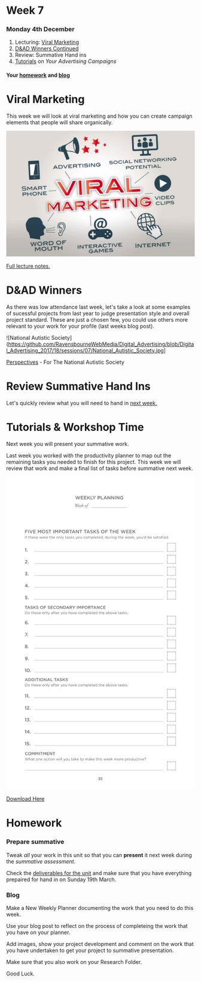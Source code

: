 # Week 7

### Monday 4th December

1. Lecturing: [Viral Marketing](#viral-marketing)
2. [D&AD Winners Continued](#D&AD-Winners)
3. Review: Summative Hand ins
4. [Tutorials](#tutorials) on *Your Advertising Campaigns*

#### Your [homework](#homework) and [blog](#blog)

# Viral Marketing

This week we will look at viral marketing and how you can create campaign elements that people will share organically. 

![](https://github.com/RavensbourneWebMedia/Digital_Advertising/blob/master/sessions/09/Viral_Marketing_Image.jpg)

[Full lecture notes.](https://github.com/RavensbourneWebMedia/Digital_Advertising/blob/master/sessions/09/Digital_Advertising-viralmarketing.compressed.pdf)

# D&AD Winners

As there was low attendance last week, let's take a look at some examples of sucessful projects from last year to judge presentation style and overall project standard. These are just a chosen few, you could use others more relevant to your work for your profile (last weeks blog post). 

![National Autistic Society](https://github.com/RavensbourneWebMedia/Digital_Advertising/blob/Digital_Advertising_2017/18/sessions/07/National_Autistic_Society.jpg]

[Perspectives](https://www.dandad.org/awards/new-blood/2017/the-national-autistic-society/3122/perspectives/) - For The National Autistic Society







# Review Summative Hand Ins

Let's quickly review what you will need to hand in [next week.](https://github.com/RavensbourneWebMedia/Digital_Advertising/tree/Digital_Advertising_2017/18/projects/Digital_Advertising#for-summative-presentation-monday-11th-december-in-lecture-hours)

# Tutorials & Workshop Time

Next week you will present your summative work. 

Last week you worked with the productivity planner to map out the remaining tasks you needed to finish for this project. This week we will review that work and make a final list of tasks before summative next week. 

![Productivity Planner](https://github.com/RavensbourneWebMedia/Digital_Advertising/blob/master/sessions/09/Weekly_Planner_Image.jpg)

[Download Here](https://github.com/RavensbourneWebMedia/Digital_Advertising/blob/master/sessions/08/Productivity%20Planner.pdf)

# Homework

### Prepare summative 

Tweak *all* your work in this unit so that you can **present** it next week during the *summative assessment*. 

Check the [deliverables for the unit](https://github.com/RavensbourneWebMedia/Digital_Advertising/tree/master/projects/union-hack) and make sure that you have everything prepaired for hand in on Sunday 19th March. 

### Blog

Make a New Weekly Planner documenting the work that you need to do this week. 

Use your blog post to reflect on the process of completeing the work that you have on your planner. 

Add images, show your project development and comment on the work that you have undertaken to get your project to summative presentation. 

Make sure that you also work on your Research Folder. 

Good Luck. 
